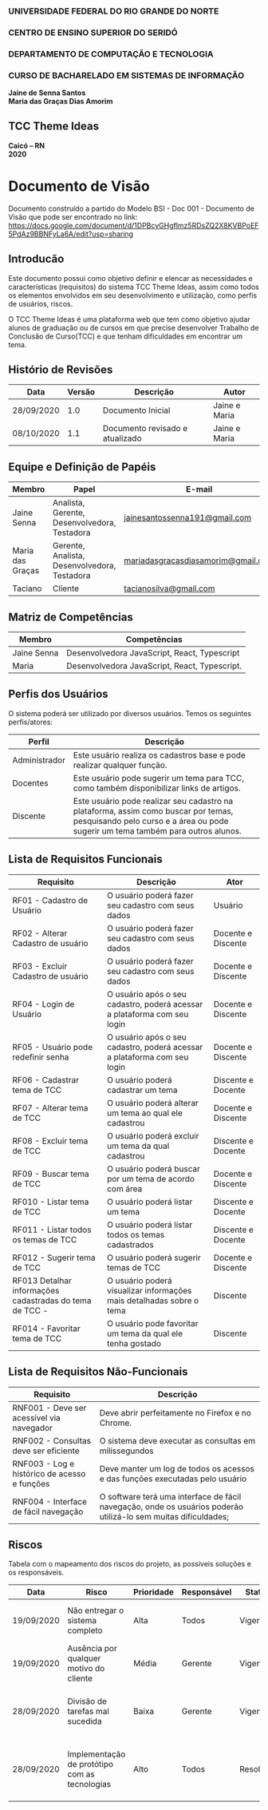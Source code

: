 ### **UNIVERSIDADE FEDERAL DO RIO GRANDE DO NORTE**

### **CENTRO DE ENSINO SUPERIOR DO SERIDÓ**

### **DEPARTAMENTO DE COMPUTAÇÃO E TECNOLOGIA**

### **CURSO DE BACHARELADO EM SISTEMAS DE INFORMAÇÃO**

**Jaine de Senna Santos**  
**Maria das Graças Dias Amorim** 


## **TCC Theme Ideas**


**Caicó – RN**  
**2020**


# Documento de Visão
Documento construído a partido do Modelo BSI - Doc 001 - Documento de Visão que pode ser encontrado no link: https://docs.google.com/document/d/1DPBcyGHgflmz5RDsZQ2X8KVBPoEF5PdAz9BBNFyLa6A/edit?usp=sharing

## Introducão

Este documento possui como objetivo definir e elencar as necessidades e características (requisitos) do sistema TCC Theme Ideas, assim como todos os elementos envolvidos em seu desenvolvimento e utilização, como perfis de usuários, riscos.

O TCC Theme Ideas é uma plataforma web que tem como objetivo ajudar alunos de graduação ou de cursos em que precise desenvolver Trabalho de Conclusão de Curso(TCC) e que tenham dificuldades em encontrar um tema.

## Histório de Revisões
Data     |     Versão  |   Descrição  | Autor |
---------| ----------- | ---------- | ------|
28/09/2020 | 1.0 | Documento Inicial | Jaine e Maria |
08/10/2020 | 1.1 | Documento revisado e atualizado | Jaine e Maria |

## Equipe e Definição de Papéis

Membro     |     Papel   |   E-mail   |
---------  | ----------- | ---------- |
Jaine Senna         | Analista, Gerente, Desenvolvedora, Testadora | jainesantossenna191@gmail.com
Maria das Graças    | Gerente, Analista, Desenvolvedora, Testadora  | mariadasgracasdiasamorim@gmail.com
Taciano             | Cliente                  | tacianosilva@gmail.com

## Matriz de Competências

Membro     |     Competências   |
---------  | ----------- |
Jaine Senna | Desenvolvedora JavaScript, React, Typescript |
Maria       | Desenvolvedora JavaScript, React, Typescript.|

## Perfis dos Usuários

O sistema poderá ser utilizado por diversos usuários. Temos os seguintes perfis/atores:

Perfil     | Descrição   |
---------  | ----------- |
Administrador | Este usuário realiza os cadastros base e pode realizar qualquer função.
Docentes | Este usuário pode sugerir um tema para TCC, como também disponibilizar links de artigos.
Discente | Este usuário pode realizar seu cadastro na plataforma, assim como buscar por temas, pesquisando pelo curso e a área ou pode sugerir um tema também para outros alunos.

## Lista de Requisitos Funcionais

Requisito  | Descrição   | Ator |
---------  | ----------- | ---------- |
RF01 - Cadastro de Usuário   | O usuário poderá fazer seu cadastro com seus dados | Usuário |
RF02 - Alterar Cadastro de usuário  | O usuário poderá fazer seu cadastro com seus dados | Docente e Discente |
RF03 - Excluir Cadastro de usuário   | O usuário poderá fazer seu cadastro com seus dados | Docente e Discente |
RF04 - Login de Usuário| O  usuário após o seu cadastro, poderá acessar a plataforma com seu login | Docente e Discente |
RF05 - Usuário pode redefinir senha| O  usuário após o seu cadastro, poderá acessar a plataforma com seu login | Docente e Discente |
RF06 - Cadastrar tema de TCC | O usuário poderá cadastrar um tema  | Discente e Docente |
RF07 - Alterar tema de TCC |O usuário poderá alterar um tema ao qual ele cadastrou  | Docente e Discente |
RF08 - Excluir tema de TCC | O usuário poderá excluir um tema da qual cadastrou | Discente e Docente |
RF09 - Buscar tema de TCC |O usuário poderá buscar por um tema de acordo com área  | Docente e Discente |
RF010 - Listar tema de TCC | O usuário poderá listar um tema |Discente e Docente |
RF011 - Listar todos os temas de TCC | O usuário poderá listar todos os temas cadastrados | Discente e Docente  |
RF012 - Sugerir tema de TCC |O usuário poderá sugerir temas de TCC  | Docente e Discente |
RF013 Detalhar informações cadastradas do tema de TCC -| O usuário poderá visualizar informações mais detalhadas sobre o tema | Discente | 
RF014 - Favoritar tema de TCC | O usuário pode favoritar um tema da qual ele tenha gostado | Discente|



## Lista de Requisitos Não-Funcionais

Requisito                                 | Descrição   |
---------                                 | ----------- |
RNF001 - Deve ser acessível via navegador | Deve abrir perfeitamente no Firefox e no Chrome. |
RNF002 - Consultas deve ser eficiente | O sistema deve executar as consultas em milissegundos |
RNF003 - Log e histórico de acesso e funções | Deve manter um log de todos os acessos e das funções executadas pelo usuário |
RNF004 - Interface de fácil navegação | O software terá uma interface de fácil navegação, onde os usuários poderão utilizá-lo sem muitas dificuldades;

## Riscos

Tabela com o mapeamento dos riscos do projeto, as possíveis soluções e os responsáveis.

Data | Risco | Prioridade | Responsável | Status | Providência/Solução |
------ | ------ | ------ | ------ | ------ | ------ |
19/09/2020 | Não entregar o sistema completo | Alta | Todos | Vigente | Fazer esforço pra tentar entregar as funcionalidades no prazo definido. |
19/09/2020 | Ausência por qualquer motivo do cliente | Média | Gerente | Vigente | Planejar o cronograma tendo em base a agenda do cliente |
28/09/2020 | Divisão de tarefas mal sucedida | Baixa | Gerente | Vigente | Acompanhar de perto o desenvolvimento de cada membro da equipe |
28/09/2020 | Implementação de protótipo com as tecnologias | Alto | Todos | Resolvido | Encontrar tutorial com a maioria da tecnologia e implementar um caso base do sistema |


